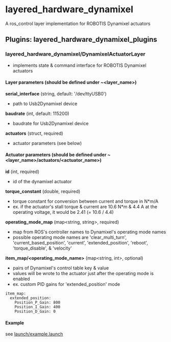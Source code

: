 # layered_hardware_dynamixel
A ros_control layer implementation for ROBOTIS Dynamixel actuators

## Plugins: layered_hardware_dynamixel_plugins
### layered_hardware_dynamixel/DynamixelActuatorLayer
* implements state & command interface for ROBOTIS Dynamixel actuators
#### Layer parameters (should be defined under ~<layer_name>)
**serial_interface** (string, default: '/dev/ttyUSB0')
* path to Usb2Dynamixel device

**baudrate** (int, default: 115200)
* baudrate for Usb2Dynamixel device

**actuators** (struct, required)
* actuator parameters (see below)

#### Actuator parameters (should be defined under ~<layer_name>/actuators/<actuator_name>)
**id** (int, required)
* id of the dynamixel actuator

**torque_constant** (double, required)
* torque constant for conversion between current and torque in N*m/A
* ex. if the actuator's stall torque & current are 10.6 N*m & 4.4 A at the operating voltage, it would be 2.41 (= 10.6 / 4.4)

**operating_mode_map** (map<string, string>, required)
* map from ROS's controller names to Dynamixel's operating mode names
* possible operating mode names are 'clear_multi_turn', 'current_based_position', 'current', 'extended_position', 'reboot', 'torque_disable', & 'velocity'

**item_map/<operating_mode_name>** (map<string, int>, optional)
* pairs of Dynamixel's control table key & value
* values will be wrote to the actuator just after the operating mode is enabled
* ex. custom PID gains for 'extended_position' mode
```
item_map:
  extended_position:
    Position_P_Gain: 800
    Position_I_Gain: 400
    Position_D_Gain: 0
```

#### Example
see [launch/example.launch](launch/example.launch)